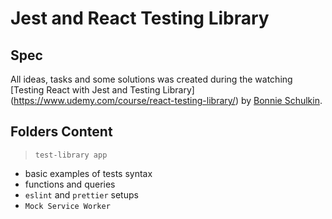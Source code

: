 #  Jest and React Testing Library

## Spec

All ideas, tasks and some solutions was created during the watching [Testing React with Jest and Testing Library]
(https://www.udemy.com/course/react-testing-library/) by [Bonnie Schulkin](https://bonnie.dev).

## Folders Content
> `test-library app`
- basic examples of tests syntax
- functions and queries
- `eslint` and `prettier` setups
- `Mock Service Worker`